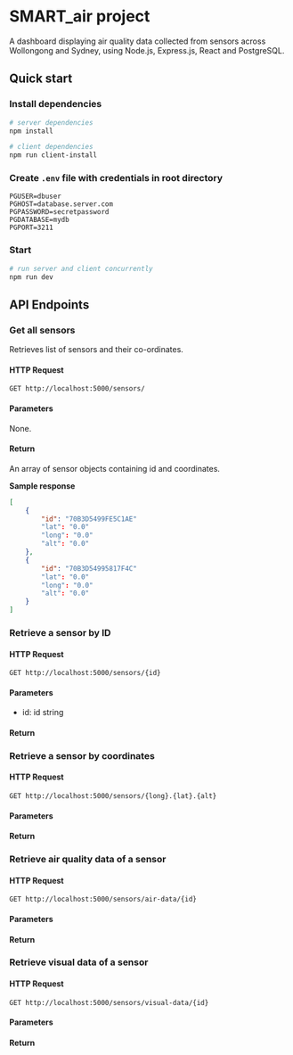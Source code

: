 # SMART_air project

A dashboard displaying air quality data collected from sensors across Wollongong and Sydney, using Node.js, Express.js, React and PostgreSQL.

## Quick start

### Install dependencies

```powershell
# server dependencies
npm install

# client dependencies
npm run client-install
```

### Create `.env` file with credentials in root directory

```
PGUSER=dbuser
PGHOST=database.server.com
PGPASSWORD=secretpassword
PGDATABASE=mydb
PGPORT=3211
```

### Start

```powershell
# run server and client concurrently
npm run dev
```

## API Endpoints

### Get all sensors

Retrieves list of sensors and their co-ordinates.

#### HTTP Request

`GET http://localhost:5000/sensors/`

#### Parameters

None.

#### Return

An array of sensor objects containing id and coordinates.

**Sample response**

```json
[
    {
    	"id": "70B3D5499FE5C1AE"
		"lat": "0.0"
		"long": "0.0"
		"alt": "0.0"
	},
    {
    	"id": "70B3D54995817F4C"
		"lat": "0.0"
		"long": "0.0"
		"alt": "0.0"
	}
]
```

### Retrieve a sensor by ID

#### HTTP Request

`GET http://localhost:5000/sensors/{id}`

#### Parameters

- id: id string

#### Return



### Retrieve a sensor by coordinates

#### HTTP Request

`GET http://localhost:5000/sensors/{long}.{lat}.{alt}`

#### Parameters

#### Return

### Retrieve air quality data of a sensor

#### HTTP Request

`GET http://localhost:5000/sensors/air-data/{id}`

#### Parameters

#### Return

### Retrieve visual data of a sensor

#### HTTP Request

`GET http://localhost:5000/sensors/visual-data/{id}`

#### Parameters

#### Return